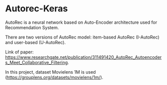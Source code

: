 # Autorec-Keras
AutoRec is a neural network based on Auto-Encoder architecture used for Recommendation System.

There are two versions of AutoRec model: item-based AutoRec (I-AutoRec) and user-based (U-AutoRec).

Link of paper: https://www.researchgate.net/publication/311491420_AutoRec_Autoencoders_Meet_Collaborative_Filtering.

In this project, dataset Movielens 1M is used (https://grouplens.org/datasets/movielens/1m/).
